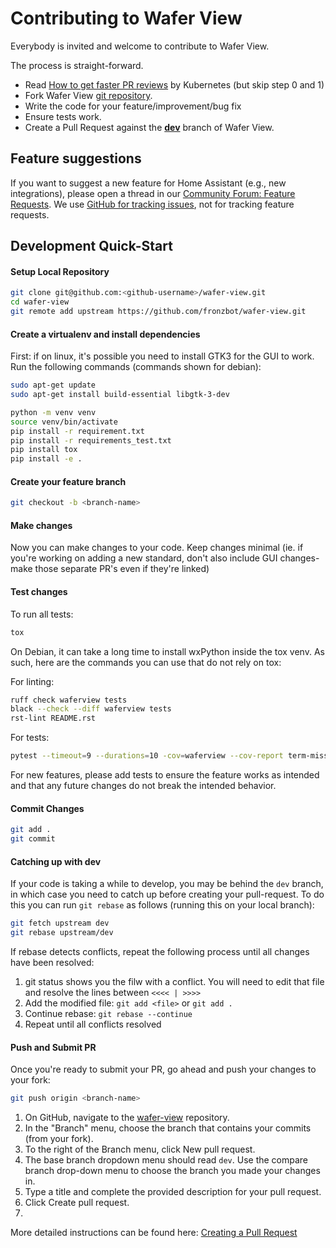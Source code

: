 # Contributing to Wafer View

Everybody is invited and welcome to contribute to Wafer View.

The process is straight-forward.

 - Read [How to get faster PR reviews](https://github.com/kubernetes/community/blob/master/contributors/guide/pull-requests.md#best-practices-for-faster-reviews) by Kubernetes (but skip step 0 and 1)
 - Fork Wafer View [git repository](https://github.com/fronzbot/wafer-view).
 - Write the code for your feature/improvement/bug fix
 - Ensure tests work.
 - Create a Pull Request against the [**dev**](https://github.com/fronzbot/wafer-view/tree/dev) branch of Wafer View.

## Feature suggestions

If you want to suggest a new feature for Home Assistant (e.g., new integrations), please open a thread in our [Community Forum: Feature Requests](https://community.home-assistant.io/c/feature-requests).
We use [GitHub for tracking issues](https://github.com/home-assistant/core/issues), not for tracking feature requests.

## Development Quick-Start

#### Setup Local Repository

```bash
git clone git@github.com:<github-username>/wafer-view.git
cd wafer-view
git remote add upstream https://github.com/fronzbot/wafer-view.git
```

#### Create a virtualenv and install dependencies

First: if on linux, it's possible you need to install GTK3 for the GUI to work. Run the following commands (commands shown for debian):

```bash
sudo apt-get update
sudo apt-get install build-essential libgtk-3-dev
```

```bash
python -m venv venv
source venv/bin/activate
pip install -r requirement.txt
pip install -r requirements_test.txt
pip install tox
pip install -e .
```

#### Create your feature branch

```bash
git checkout -b <branch-name>
```

#### Make changes

Now you can make changes to your code. Keep changes minimal (ie. if you're working on adding a new standard, don't also include GUI changes- make those separate PR's even if they're linked)

#### Test changes

To run all tests:

```bash
tox
```

On Debian, it can take a long time to install wxPython inside the tox venv. As such, here are the commands you can use that do not rely on tox:

For linting: 
```bash
ruff check waferview tests
black --check --diff waferview tests
rst-lint README.rst
```

For tests:
```bash
pytest --timeout=9 --durations=10 -cov=waferview --cov-report term-missing
```

For new features, please add tests to ensure the feature works as intended and that any future changes do not break the intended behavior.

#### Commit Changes

```bash
git add .
git commit
```

#### Catching up with dev

If your code is taking a while to develop, you may be behind the `dev` branch, in which case you need to catch up before creating your pull-request. To do this you can run `git rebase` as follows (running this on your local branch):

```bash
git fetch upstream dev
git rebase upstream/dev
```

If rebase detects conflicts, repeat the following process until all changes have been resolved:

1. git status shows you the filw with a conflict. You will need to edit that file and resolve the lines between `<<<< | >>>>`
2. Add the modified file: `git add <file>` or `git add .`
3. Continue rebase: `git rebase --continue`
4. Repeat until all conflicts resolved

#### Push and Submit PR

Once you're ready to submit your PR, go ahead and push your changes to your fork:

```bash
git push origin <branch-name>
```
1. On GitHub, navigate to the [wafer-view](https://github.com/fronzbot/wafer-view/tree/dev) repository.
2. In the "Branch" menu, choose the branch that contains your commits (from your fork).
3. To the right of the Branch menu, click New pull request.
4. The base branch dropdown menu should read `dev`. Use the compare branch drop-down menu to choose the branch you made your changes in.
5. Type a title and complete the provided description for your pull request.
6. Click Create pull request.
7. 
More detailed instructions can be found here: [Creating a Pull Request](https://help.github.com/articles/creating-a-pull-request)
